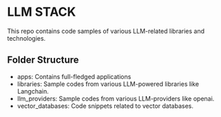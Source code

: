 # LLM STACK
This repo contains code samples of various LLM-related libraries and technologies.

## Folder Structure
- apps: Contains full-fledged applications
- libraries: Sample codes from various LLM-powered libraries like Langchain.
- llm_providers: Sample codes from various LLM-providers like openai.
- vector_databases: Code snippets related to vector databases.
